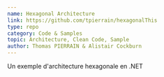```yaml
---
name: Hexagonal Architecture
link: https://github.com/tpierrain/hexagonalThis
type: repo
category: Code & Samples
topic: Architecture, Clean Code, Sample
author: Thomas PIERRAIN & Alistair Cockburn
---
```

Un exemple d'architecture hexagonale en .NET
